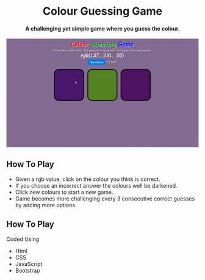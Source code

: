 <h1 align="center">
    Colour Guessing Game
    <h4 align="center">A challenging yet simple game where you guess the colour.</h4>
</h1>


![screenshot](game-demo.gif?raw=true)

## How To Play

* Given a rgb value, click on the colour you think is correct. 
* If you choose an incorrect answer the colours well be darkened.
* Click new colours to start a new game.
* Game becomes more challenging every 3 consecutive correct guesses by adding more options.

## How To Play
Coded Using
* Html
* CSS
* JavaScript
* Bootstrap
